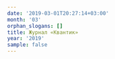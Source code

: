 ```yaml
---
date: '2019-03-01T20:27:14+03:00'
month: '03'
orphan_slogans: []
title: Журнал «Квантик»
year: '2019'
sample: false
---
```


